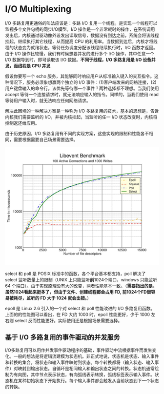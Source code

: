 # I/O Multiplexing

I/O 多路复用更通俗的叫法应该是：多路 I/O 复用一个线程。是实现一个线程可以监视多个文件句柄的同步I/O模型。I/O 操作是一个非常耗时的操作，在系统调用发出后，内核通过驱动像外设发出读取信号，数据没有到达之前，系统会将该线程挂起，继续执行其它线程，从而提高 CPU 的利用率。当数据到达后，内核才将线程的状态变为就绪状态，等待任务调度分配该线程继续执行时，I/O 函数才返回。由于 I/O 操作比较慢，我们有时候想要并发的进行多个 I/O 操作，其中任意一个 I/O 数据导到时，即可读取该 I/O 数据。**不同于线程，I/O 多路复用是 I/O 设备并发，而线程是 CPU 并发**

假设你要写一个 echo 服务，其能够同时响应用户从标准输入键入的交互指令。这种情况下，服务必须象想赢两个独立的 I/O 事件：(1)客户端发来的网络连接，(2)用户键盘输入的命令行。该优先等待哪一个事件？两种选择都不理想。当我们使用 accept 等待一个连接请求时，就无法响应输入的指令。同样的，当我们使用 read 等待用户输入时，就无法响应任何网络请求。

解决此困境的一种解决方案是一种称为 I/O 多路复用的技术，基本的思想是，告诉内核我们需要监听的 I/O，并被内核挂起，当监听的任一 I/O 状态改变时，内核将控制返还给应用。

由于历史原因，I/O 多路复用有不同的实现方案，这些实现的限制和性能各不相同，需要根据需要自己场景需要选择。

![Benchmark of I/O multiplexing](README_img/benchmark_of_io_multiplexing.jpeg)

select 和 poll 是 POSIX 标准中的函数，各个平台基本都支持，poll 解决了 select 监听数量上的限制（UNIX 上只能监听**前**1024个端口，windows 只能监听 64 个端口）。由于实现原理没有大的改变，两者性能基本一致。（**需要指出的是，虽然1024看起来挺多了，但由于文件、创建线程都会占用 FD, 前1024个FD很容易被耗尽，监听的 FD 大于 1024 就会出错。**）

epoll 是 Linux 2.6 引入的一个对 select 和 poll 性能改进的 I/O 多路复用函数。上面的的性能图可以看出，在 FD 大约 1000 时，epoll 性能更好，少于 1000 左右则 select 反而性能更好。实际使用还是根据场景需要选择。



## 基于 I/O 多路复用的事件驱动的并发服务

I/O多路复用可以用作并发事件驱动程序的基础，事件驱动中流根据事件而发生变化。一般的想法是将逻辑流建模为状态机。非正式地说，状态机是状态、输入事件和转换的集合，将状态和输入事件映射到状态。每个转换都将（输入状态、输入事件）对映射到输出状态。自循环是相同输入和输出状态之间的转换。状态机通常绘制为有向图，其中节点表示状态，有向弧线表示转换，弧线标签表示输入事件。状态机在某种初始状态下开始执行。每个输入事件都会触发从当前状态到下一个状态的转换。
